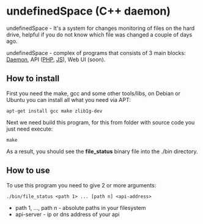 # undefinedSpace (C++ daemon)

undefinedSpace - It's a system for changes monitoring of files on the hard drive, helpful if you do not know which file was changed a couple of days ago.

undefinedSpace - complex of programs that consists of 3 main blocks: [Daemon](https://github.com/undefinedSpace/daemon), API ([PHP](https://github.com/undefinedSpace/api-php), [JS](https://github.com/undefinedSpace/nodejs-api)), Web UI (soon).

## How to install

First you need the make, gcc and some other tools/libs, on Debian or Ubuntu you can install all what you need via APT:

    apt-get install gcc make zlib1g-dev

Next we need build this program, for this from folder with source code you just need execute:

    make

As a result, you should see the **file_status** binary file into the ./bin directory.

## How to use

To use this program you need to give 2 or more arguments:

    ./bin/file_status <path 1> ... [path n] <api-address>

* path 1, ..., path n - absolute paths in your filesystem
* api-server - ip or dns address of your api
